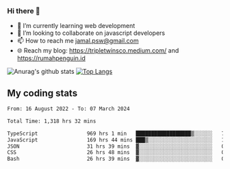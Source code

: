 ### Hi there 👋

<!--
**padepokanpenguin/padepokanpenguin** is a ✨ _special_ ✨ repository because its `README.md` (this file) appears on your GitHub profile.
-->

- 🌱 I’m currently learning  web development
- 👯 I’m looking to collaborate on javascript developers
- 📫 How to reach me jamal.psw@gmail.com
- 🌐 Reach my blog:
   https://tripletwinsco.medium.com/ and
   https://rumahpenguin.id

![Anurag's github stats](https://github-readme-stats.vercel.app/api?username=padepokanpenguin&count_private=true&disable_animations=false&show_icons=true&theme=default)
[![Top Langs](https://github-readme-stats.vercel.app/api/top-langs/?username=padepokanpenguin&theme=default&layout=compact)](https://github.com/padepokanpenguin)

## My coding stats

<!--START_SECTION:waka-->

```txt
From: 16 August 2022 - To: 07 March 2024

Total Time: 1,318 hrs 32 mins

TypeScript                969 hrs 1 min   ██████████████████▒░░░░░░   73.49 %
JavaScript                169 hrs 44 mins ███▒░░░░░░░░░░░░░░░░░░░░░   12.87 %
JSON                      31 hrs 39 mins  ▓░░░░░░░░░░░░░░░░░░░░░░░░   02.40 %
CSS                       26 hrs 48 mins  ▓░░░░░░░░░░░░░░░░░░░░░░░░   02.03 %
Bash                      26 hrs 39 mins  ▓░░░░░░░░░░░░░░░░░░░░░░░░   02.02 %
```

<!--END_SECTION:waka-->


